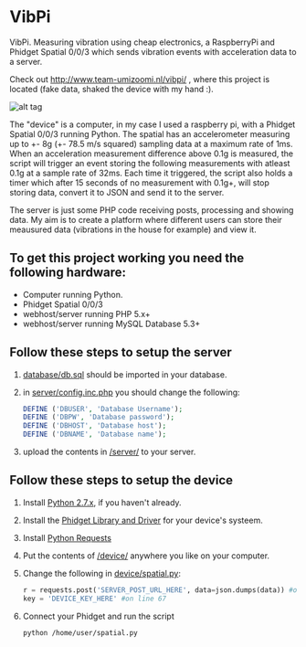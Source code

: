 VibPi
=====

VibPi. Measuring vibration using cheap electronics, a RaspberryPi and Phidget Spatial 0/0/3 which sends vibration events with acceleration data to a server.

Check out http://www.team-umizoomi.nl/vibpi/ , where this project is located (fake data, shaked the device with my hand :).

![alt tag](http://team-umizoomi.nl/vibpi/VIBPI.png)


The "device" is a computer, in my case I used a raspberry pi, with a Phidget Spatial 0/0/3 running Python. The spatial has an accelerometer measuring up to +- 8g (+- 78.5 m/s squared) sampling data at a maximum rate of 1ms. 
When an acceleration measurement difference above 0.1g is measured, the script will trigger an event storing the following measurements with atleast 0.1g at a sample rate of 32ms. Each time it triggered, the script also holds a timer which after 15 seconds of no measurement with 0.1g+, will stop storing data, convert it to JSON and send it to the server.

The server is just some PHP code receiving posts, processing and showing data. My aim is to create a platform where different users can store their meausured data (vibrations in the house for example) and view it.

## To get this project working you need the following hardware: #

* Computer running Python.
* Phidget Spatial 0/0/3
* webhost/server running PHP 5.x+
* webhost/server running MySQL Database 5.3+ 

## Follow these steps to setup the server #

1. [database/db.sql](https://github.com/umizoomi/VibPi/blob/master/database/db.sql) should be imported in your database.

2. in [server/config.inc.php](https://github.com/umizoomi/VibPi/blob/master/server/config.inc.php) you should change the following:

      
   ```php
   DEFINE ('DBUSER', 'Database Username');
   DEFINE ('DBPW', 'Database password');
   DEFINE ('DBHOST', 'Database host');
   DEFINE ('DBNAME', 'Database name');
   ```

3. upload the contents in [/server/](https://github.com/umizoomi/VibPi/tree/master/server) to your server.

## Follow these steps to setup the device #

1. Install [Python 2.7.x](http://www.python.org/download/), if you haven't already.
2. Install the [Phidget Library and Driver](http://www.phidgets.com/docs/Language_-_Python#Libraries_and_Drivers) for your device's systeem.
3. Install [Python Requests](http://docs.python-requests.org/en/latest/user/install/#install)
4. Put the contents of [/device/](https://github.com/umizoomi/VibPi/tree/master/device) anywhere you like on your computer.
5. Change the following in [device/spatial.py](https://github.com/umizoomi/VibPi/blob/master/device/spatial.py):

   ```python
   r = requests.post('SERVER_POST_URL_HERE', data=json.dumps(data)) #on line 47
   key = 'DEVICE_KEY_HERE' #on line 67
   ```

6. Connect your Phidget and run the script

   ```unix
   python /home/user/spatial.py
   ```

